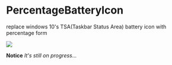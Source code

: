 # PercentageBatteryIcon
replace windows 10's TSA(Taskbar Status Area) battery icon with percentage form

![](http://p40kjburh.bkt.clouddn.com/18-5-28/63030344.jpg)

**Notice** *It's still on progress...*
